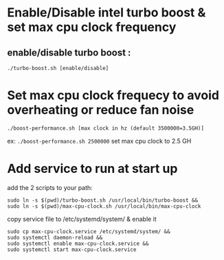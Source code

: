 # Enable/Disable intel turbo boost & set max cpu clock frequency

## enable/disable turbo boost :

```
./turbo-boost.sh [enable/disable]
```

# Set max cpu clock frequecy to avoid overheating or reduce fan noise

```
./boost-performance.sh [max clock in hz (default 3500000=3.5GH)]
```

ex: `./boost-performance.sh 2500000` set max cpu clock to 2.5 GH

# Add service to run at start up

add the 2 scripts to your path:

```
sudo ln -s $(pwd)/turbo-boost.sh /usr/local/bin/turbo-boost &&
sudo ln -s $(pwd)/max-cpu-clock.sh /usr/local/bin/max-cpu-clock
```

copy service file to /etc/systemd/system/ & enable it

```
sudo cp max-cpu-clock.service /etc/systemd/system/ &&
sudo systemctl daemon-reload &&
sudo systemctl enable max-cpu-clock.service &&
sudo systemctl start max-cpu-clock.service
```

